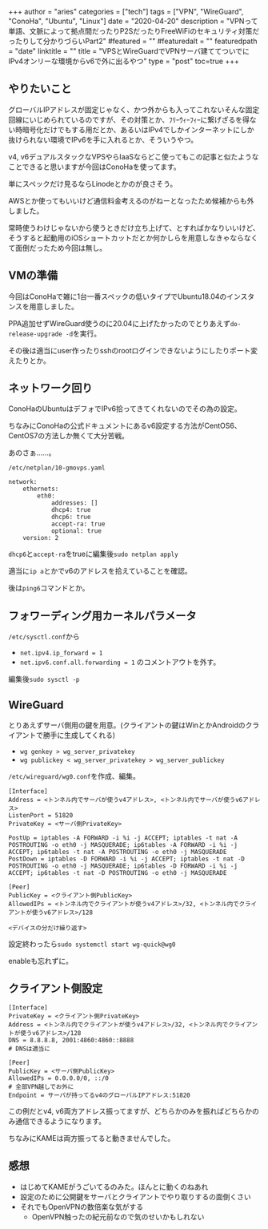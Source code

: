 +++
author = "aries"
categories = ["tech"]
tags = ["VPN", "WireGuard", "ConoHa", "Ubuntu", "Linux"]
date = "2020-04-20"
description = "VPNって単語、文脈によって拠点間だったりP2SだったりFreeWiFiのセキュリティ対策だったりして分かりづらいPart2"
#featured = ""
#featuredalt = ""
featuredpath = "date"
linktitle = ""
title = "VPSとWireGuardでVPNサーバ建ててついでにIPv4オンリーな環境からv6で外に出るやつ"
type = "post"
toc=true
+++

## やりたいこと

グローバルIPアドレスが固定じゃなく、かつ外からも入ってこれないそんな固定回線にいじめられているのですが、その対策とか、ﾌﾘｰｳｨｰﾌｨｰに繋げざるを得ない時暗号化だけでもする用だとか、あるいはIPv4でしかインターネットにしか抜けられない環境でIPv6を手に入れるとか、そういうやつ。

v4, v6デュアルスタックなVPSやらIaaSならどこ使ってもこの記事と似たようなことできると思いますが今回はConoHaを使ってます。

単にスペックだけ見るならLinodeとかのが良さそう。

AWSとか使ってもいいけど通信料金考えるのがねーとなったため候補からも外しました。

常時使うわけじゃないから使うときだけ立ち上げて、とすればかなりいいけど、そうすると起動用のiOSショートカットだとか何かしらを用意しなきゃならなくて面倒だったため今回は無し。

## VMの準備

今回はConoHaで雑に1台一番スペックの低いタイプでUbuntu18.04のインスタンスを用意しました。

PPA追加せずWireGuard使うのに20.04に上げたかったのでとりあえず`do-release-upgrade -d`を実行。

その後は適当にuser作ったりsshのrootログインできないようにしたりポート変えたりとか。

## ネットワーク回り

ConoHaのUbuntuはデフォでIPv6拾ってきてくれないのでその為の設定。

ちなみにConoHaの公式ドキュメントにあるv6設定する方法がCentOS6、CentOS7の方法しか無くて大分苦戦。

あのさぁ……。

`/etc/netplan/10-gmovps.yaml`
```
network:
    ethernets:
        eth0:
            addresses: []
            dhcp4: true
            dhcp6: true
            accept-ra: true
            optional: true
    version: 2
```

`dhcp6`と`accept-ra`をtrueに編集後`sudo netplan apply`

適当に`ip a`とかでv6のアドレスを拾えていることを確認。

後は`ping6`コマンドとか。

## フォワーディング用カーネルパラメータ

`/etc/sysctl.conf`から
- `net.ipv4.ip_forward = 1`
- `net.ipv6.conf.all.forwarding = 1`
のコメントアウトを外す。

編集後`sudo sysctl -p`


## WireGuard

とりあえずサーバ側用の鍵を用意。(クライアントの鍵はWinとかAndroidのクライアントで勝手に生成してくれる)
- `wg genkey > wg_server_privatekey`
- `wg publickey < wg_server_privatekey > wg_server_publickey`


`/etc/wireguard/wg0.conf`を作成、編集。

```
[Interface]
Address = <トンネル内でサーバが使うv4アドレス>, <トンネル内でサーバが使うv6アドレス>
ListenPort = 51820
PrivateKey = <サーバ側PrivateKey>

PostUp = iptables -A FORWARD -i %i -j ACCEPT; iptables -t nat -A POSTROUTING -o eth0 -j MASQUERADE; ip6tables -A FORWARD -i %i -j ACCEPT; ip6tables -t nat -A POSTROUTING -o eth0 -j MASQUERADE
PostDown = iptables -D FORWARD -i %i -j ACCEPT; iptables -t nat -D POSTROUTING -o eth0 -j MASQUERADE; ip6tables -D FORWARD -i %i -j ACCEPT; ip6tables -t nat -D POSTROUTING -o eth0 -j MASQUERADE

[Peer]
PublicKey = <クライアント側PublicKey>
AllowedIPs = <トンネル内でクライアントが使うv4アドレス>/32, <トンネル内でクライアントが使うv6アドレス>/128

<デバイスの分だけ繰り返す>

```

設定終わったら`sudo systemctl start wg-quick@wg0`

enableも忘れずに。

## クライアント側設定

```
[Interface]
PrivateKey = <クライアント側PrivateKey>
Address = <トンネル内でクライアントが使うv4アドレス>/32, <トンネル内でクライアントが使うv6アドレス>/128
DNS = 8.8.8.8, 2001:4860:4860::8888
# DNSは適当に

[Peer]
PublicKey = <サーバ側PublicKey>
AllowedIPs = 0.0.0.0/0, ::/0
# 全部VPN越しでお外に
Endpoint = サーバが持ってるv4のグローバルIPアドレス:51820
```

この例だとv4, v6両方アドレス振ってますが、どちらかのみを振ればどちらかのみ通信できるようになります。

ちなみにKAMEは両方振ってると動きませんでした。

## 感想

- はじめてKAMEがうごいてるのみた。ほんとに動くのねあれ
- 設定のために公開鍵をサーバとクライアントでやり取りするの面倒くさい
- それでもOpenVPNの数倍楽な気がする
  - OpenVPN触ったの紀元前なので気のせいかもしれない
